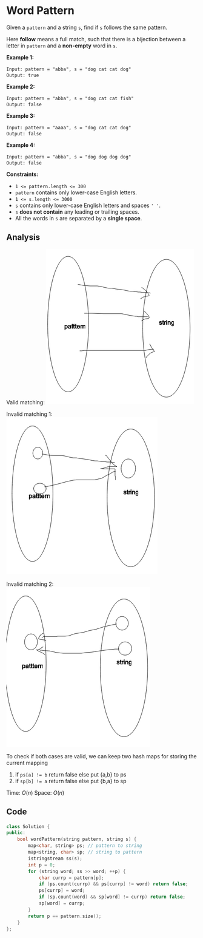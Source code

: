 # Word Pattern

Given a `pattern` and a string `s`, find if `s` follows the same pattern.

Here **follow** means a full match, such that there is a bijection between a letter in `pattern` and a **non-empty** word in `s`.

 

**Example 1:**

```
Input: pattern = "abba", s = "dog cat cat dog"
Output: true
```

**Example 2:**

```
Input: pattern = "abba", s = "dog cat cat fish"
Output: false
```

**Example 3:**

```
Input: pattern = "aaaa", s = "dog cat cat dog"
Output: false
```

**Example 4:**

```
Input: pattern = "abba", s = "dog dog dog dog"
Output: false
```

 

**Constraints:**

- `1 <= pattern.length <= 300`
- `pattern` contains only lower-case English letters.
- `1 <= s.length <= 3000`
- `s` contains only lower-case English letters and spaces `' '`.
- `s` **does not contain** any leading or trailing spaces.
- All the words in `s` are separated by a **single space**.

## Analysis

Valid matching:
![Screen Shot 2020-10-08 at 4.41.49 PM.png](resources/095732D7E8D6A31B3BFC53A0FD53248B.png)

Invalid matching 1:
![Screen Shot 2020-10-08 at 4.43.20 PM.png](resources/01958FDFEF3A4C6F4D5AF19BD43CD4EE.png)

Invalid matching 2:
![Screen Shot 2020-10-08 at 4.44.10 PM.png](resources/5BA0BD7C21F50395D58764A09437CA62.png)

To check if both cases are valid, we can keep two hash maps for storing the current mapping
1. if `ps[a] != b` return false else put {a,b} to ps
2. if `sp[b] != a` return false else put {b,a} to sp

Time: $O(n)$
Space: $O(n)$

## Code

```c++
class Solution {
public:
    bool wordPattern(string pattern, string s) {
        map<char, string> ps; // pattern to string
        map<string, char> sp; // string to pattern
        istringstream ss(s);
        int p = 0;
        for (string word; ss >> word; ++p) {
            char currp = pattern[p];
            if (ps.count(currp) && ps[currp] != word) return false;
            ps[currp] = word;
            if (sp.count(word) && sp[word] != currp) return false;
            sp[word] = currp;
        }
        return p == pattern.size();
    }
};
```